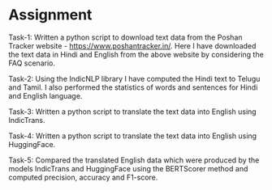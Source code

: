 # Assignment
Task-1:
Written a python script to download text data from the Poshan Tracker website -
https://www.poshantracker.in/.
Here I have downloaded the text data in Hindi and English from the above website by considering the FAQ scenario.

Task-2:
Using the IndicNLP library I have computed the Hindi text to Telugu and Tamil.
I also performed the statistics of words and sentences for Hindi and English language.

Task-3:
Written a python script to translate the text data into English using IndicTrans.

Task-4:
Written a python script to translate the text data into English using HuggingFace.

Task-5:
Compared the translated English data which were produced by the models IndicTrans and HuggingFace using the BERTScorer method and computed precision, accuracy and F1-score.

